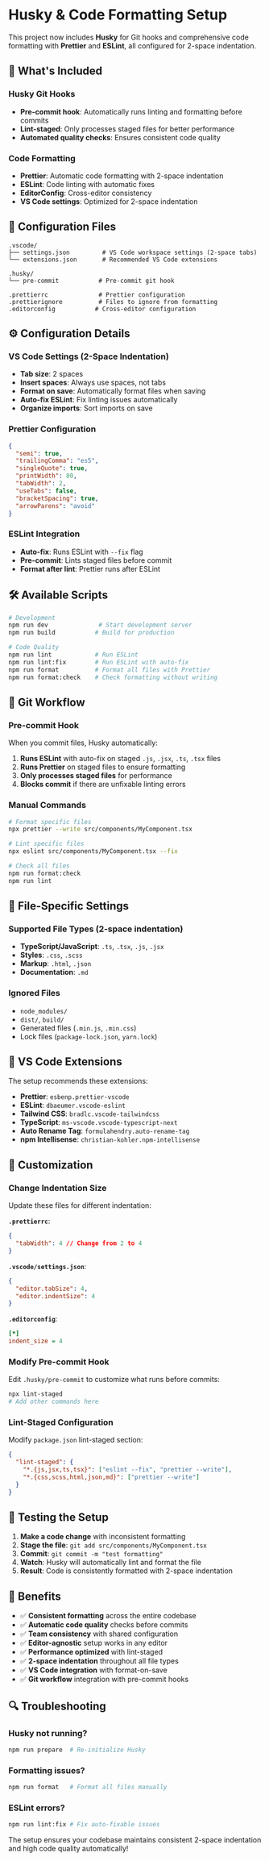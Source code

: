 # Husky & Code Formatting Setup

This project now includes **Husky** for Git hooks and comprehensive code formatting with **Prettier** and **ESLint**, all configured for 2-space indentation.

## 🚀 What's Included

### Husky Git Hooks

- **Pre-commit hook**: Automatically runs linting and formatting before commits
- **Lint-staged**: Only processes staged files for better performance
- **Automated quality checks**: Ensures consistent code quality

### Code Formatting

- **Prettier**: Automatic code formatting with 2-space indentation
- **ESLint**: Code linting with automatic fixes
- **EditorConfig**: Cross-editor consistency
- **VS Code settings**: Optimized for 2-space indentation

## 📁 Configuration Files

```
.vscode/
├── settings.json         # VS Code workspace settings (2-space tabs)
└── extensions.json       # Recommended VS Code extensions

.husky/
└── pre-commit           # Pre-commit git hook

.prettierrc              # Prettier configuration
.prettierignore          # Files to ignore from formatting
.editorconfig           # Cross-editor configuration
```

## ⚙️ Configuration Details

### VS Code Settings (2-Space Indentation)

- **Tab size**: 2 spaces
- **Insert spaces**: Always use spaces, not tabs
- **Format on save**: Automatically format files when saving
- **Auto-fix ESLint**: Fix linting issues automatically
- **Organize imports**: Sort imports on save

### Prettier Configuration

```json
{
  "semi": true,
  "trailingComma": "es5",
  "singleQuote": true,
  "printWidth": 80,
  "tabWidth": 2,
  "useTabs": false,
  "bracketSpacing": true,
  "arrowParens": "avoid"
}
```

### ESLint Integration

- **Auto-fix**: Runs ESLint with `--fix` flag
- **Pre-commit**: Lints staged files before commit
- **Format after lint**: Prettier runs after ESLint

## 🛠️ Available Scripts

```bash
# Development
npm run dev              # Start development server
npm run build           # Build for production

# Code Quality
npm run lint            # Run ESLint
npm run lint:fix        # Run ESLint with auto-fix
npm run format          # Format all files with Prettier
npm run format:check    # Check formatting without writing
```

## 🎯 Git Workflow

### Pre-commit Hook

When you commit files, Husky automatically:

1. **Runs ESLint** with auto-fix on staged `.js`, `.jsx`, `.ts`, `.tsx` files
2. **Runs Prettier** on staged files to ensure formatting
3. **Only processes staged files** for performance
4. **Blocks commit** if there are unfixable linting errors

### Manual Commands

```bash
# Format specific files
npx prettier --write src/components/MyComponent.tsx

# Lint specific files
npx eslint src/components/MyComponent.tsx --fix

# Check all files
npm run format:check
npm run lint
```

## 📝 File-Specific Settings

### Supported File Types (2-space indentation)

- **TypeScript/JavaScript**: `.ts`, `.tsx`, `.js`, `.jsx`
- **Styles**: `.css`, `.scss`
- **Markup**: `.html`, `.json`
- **Documentation**: `.md`

### Ignored Files

- `node_modules/`
- `dist/`, `build/`
- Generated files (`.min.js`, `.min.css`)
- Lock files (`package-lock.json`, `yarn.lock`)

## 🎨 VS Code Extensions

The setup recommends these extensions:

- **Prettier**: `esbenp.prettier-vscode`
- **ESLint**: `dbaeumer.vscode-eslint`
- **Tailwind CSS**: `bradlc.vscode-tailwindcss`
- **TypeScript**: `ms-vscode.vscode-typescript-next`
- **Auto Rename Tag**: `formulahendry.auto-rename-tag`
- **npm Intellisense**: `christian-kohler.npm-intellisense`

## 🔧 Customization

### Change Indentation Size

Update these files for different indentation:

**`.prettierrc`**:

```json
{
  "tabWidth": 4 // Change from 2 to 4
}
```

**`.vscode/settings.json`**:

```json
{
  "editor.tabSize": 4,
  "editor.indentSize": 4
}
```

**`.editorconfig`**:

```ini
[*]
indent_size = 4
```

### Modify Pre-commit Hook

Edit `.husky/pre-commit` to customize what runs before commits:

```bash
npx lint-staged
# Add other commands here
```

### Lint-Staged Configuration

Modify `package.json` lint-staged section:

```json
{
  "lint-staged": {
    "*.{js,jsx,ts,tsx}": ["eslint --fix", "prettier --write"],
    "*.{css,scss,html,json,md}": ["prettier --write"]
  }
}
```

## 🚦 Testing the Setup

1. **Make a code change** with inconsistent formatting
2. **Stage the file**: `git add src/components/MyComponent.tsx`
3. **Commit**: `git commit -m "test formatting"`
4. **Watch**: Husky will automatically lint and format the file
5. **Result**: Code is consistently formatted with 2-space indentation

## 🎯 Benefits

- ✅ **Consistent formatting** across the entire codebase
- ✅ **Automatic code quality** checks before commits
- ✅ **Team consistency** with shared configuration
- ✅ **Editor-agnostic** setup works in any editor
- ✅ **Performance optimized** with lint-staged
- ✅ **2-space indentation** throughout all file types
- ✅ **VS Code integration** with format-on-save
- ✅ **Git workflow** integration with pre-commit hooks

## 🔍 Troubleshooting

### Husky not running?

```bash
npm run prepare  # Re-initialize Husky
```

### Formatting issues?

```bash
npm run format   # Format all files manually
```

### ESLint errors?

```bash
npm run lint:fix # Fix auto-fixable issues
```

The setup ensures your codebase maintains consistent 2-space indentation and high code quality automatically!
